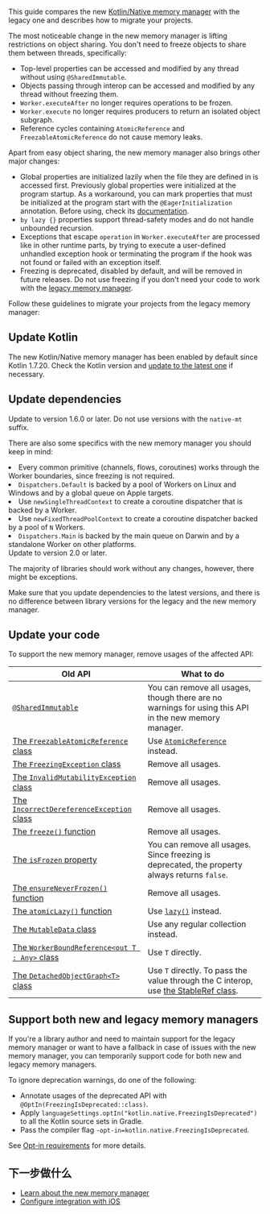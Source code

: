 [//]: # (title: 迁移到新版内存管理器)

This guide compares the new [Kotlin/Native memory manager](native-memory-manager.md) with the legacy one and
describes how to migrate your projects.

The most noticeable change in the new memory manager is lifting restrictions on object sharing. You don't
need to freeze objects to share them between threads, specifically:

* Top-level properties can be accessed and modified by any thread without using `@SharedImmutable`.
* Objects passing through interop can be accessed and modified by any thread without freezing them.
* `Worker.executeAfter` no longer requires operations to be frozen.
* `Worker.execute` no longer requires producers to return an isolated object subgraph.
* Reference cycles containing `AtomicReference` and `FreezableAtomicReference` do not cause memory leaks.

Apart from easy object sharing, the new memory manager also brings other major changes:

* Global properties are initialized lazily when the file they are defined in is accessed first. Previously global
  properties were initialized at the program startup. As a workaround, you can mark
  properties that must be initialized at the program start with the `@EagerInitialization` annotation. Before using, check
  its [documentation](https://kotlinlang.org/api/latest/jvm/stdlib/kotlin.native/-eager-initialization/).
* `by lazy {}` properties support thread-safety modes and do not handle unbounded recursion.
* Exceptions that escape `operation` in `Worker.executeAfter` are processed like in other runtime parts, by trying to
  execute a user-defined unhandled exception hook or terminating the program if the hook was not found or failed with
  an exception itself.
* Freezing is deprecated, disabled by default, and will be removed in future releases.
  Do not use freezing if you don't need your code to work with the [legacy memory manager](#support-both-new-and-legacy-memory-managers).

Follow these guidelines to migrate your projects from the legacy memory manager:

## Update Kotlin

The new Kotlin/Native memory manager has been enabled by default since Kotlin 1.7.20. Check the Kotlin version and [update
to the latest one](releases.md#更新到新版本) if necessary.

## Update dependencies

<deflist style="medium">
    <def title="kotlinx.coroutines">
        <p>Update to version 1.6.0 or later. Do not use versions with the <code>native-mt</code> suffix.</p>
        <p>There are also some specifics with the new memory manager you should keep in mind:</p>
        <list>
            <li>Every common primitive (channels, flows, coroutines) works through the Worker boundaries, since freezing is not required.</li>
            <li><code>Dispatchers.Default</code> is backed by a pool of Workers on Linux and Windows and by a global queue on Apple targets.</li>
            <li>Use <code>newSingleThreadContext</code> to create a coroutine dispatcher that is backed by a Worker.</li>
            <li>Use <code>newFixedThreadPoolContext</code> to create a coroutine dispatcher backed by a pool of <code>N</code> Workers.</li>
            <li><code>Dispatchers.Main</code> is backed by the main queue on Darwin and by a standalone Worker on other platforms.</li>
        </list>
    </def>
    <def title="Ktor">
        Update to version 2.0 or later.
    </def>
    <def title="Other dependencies">
        <p>The majority of libraries should work without any changes, however, there might be exceptions.</p>
        <p>Make sure that you update dependencies to the latest versions, and there is no difference between library versions for the legacy and the new memory manager.</p>
    </def>
</deflist>

## Update your code

To support the new memory manager, remove usages of the affected API:

| Old API                                                                                                                                         | What to do                                                                                                                                                        |
|-------------------------------------------------------------------------------------------------------------------------------------------------|-------------------------------------------------------------------------------------------------------------------------------------------------------------------|
| [`@SharedImmutable`](https://kotlinlang.org/api/latest/jvm/stdlib/kotlin.native.concurrent/-shared-immutable/)                                  | You can remove all usages, though there are no warnings for using this API in the new memory manager.                                                             |
| [The `FreezableAtomicReference` class](https://kotlinlang.org/api/latest/jvm/stdlib/kotlin.native.concurrent/-freezable-atomic-reference/)      | Use [`AtomicReference`](https://kotlinlang.org/api/latest/jvm/stdlib/kotlin.native.concurrent/-atomic-reference/) instead.                                        |
| [The `FreezingException` class](https://kotlinlang.org/api/latest/jvm/stdlib/kotlin.native.concurrent/-freezing-exception/)                     | Remove all usages.                                                                                                                                                |                                                                                                      |
| [The `InvalidMutabilityException` class](https://kotlinlang.org/api/latest/jvm/stdlib/kotlin.native.concurrent/-invalid-mutability-exception/)  | Remove all usages.                                                                                                                                                |
| [The `IncorrectDereferenceException` class](https://kotlinlang.org/api/latest/jvm/stdlib/kotlin.native/-incorrect-dereference-exception/)       | Remove all usages.                                                                                                                                                |
| [The `freeze()` function](https://kotlinlang.org/api/latest/jvm/stdlib/kotlin.native.concurrent/freeze.html)                                    | Remove all usages.                                                                                                                                                |
| [The `isFrozen` property](https://kotlinlang.org/api/latest/jvm/stdlib/kotlin.native.concurrent/is-frozen.html)                                 | You can remove all usages. Since freezing is deprecated, the property always returns `false`.                                                                     |                                                                                                                  
| [The `ensureNeverFrozen()` function](https://kotlinlang.org/api/latest/jvm/stdlib/kotlin.native.concurrent/ensure-never-frozen.html)            | Remove all usages.                                                                                                                                                |
| [The `atomicLazy()` function](https://kotlinlang.org/api/latest/jvm/stdlib/kotlin.native.concurrent/atomic-lazy.html)                           | Use [`lazy()`](https://kotlinlang.org/api/latest/jvm/stdlib/kotlin/lazy.html) instead.                                                                            |
| [The `MutableData` class](https://kotlinlang.org/api/latest/jvm/stdlib/kotlin.native.concurrent/-mutable-data/)                                 | Use any regular collection instead.                                                                                                                               |
| [The `WorkerBoundReference<out T : Any>` class](https://kotlinlang.org/api/latest/jvm/stdlib/kotlin.native.concurrent/-worker-bound-reference/) | Use `T` directly.                                                                                                                                                 |
| [The `DetachedObjectGraph<T>` class](https://kotlinlang.org/api/latest/jvm/stdlib/kotlin.native.concurrent/-detached-object-graph/)             | Use `T` directly. To pass the value through the C interop, use [the StableRef class](https://kotlinlang.org/api/latest/jvm/stdlib/kotlinx.cinterop/-stable-ref/). |

## Support both new and legacy memory managers

If you're a library author and need to maintain support for the legacy memory manager or want to have a fallback in case of
issues with the new memory manager, you can temporarily support code for both new and legacy memory managers.

To ignore deprecation warnings, do one of the following:

* Annotate usages of the deprecated API with `@OptIn(FreezingIsDeprecated::class)`.
* Apply `languageSettings.optIn("kotlin.native.FreezingIsDeprecated")` to all the Kotlin source sets in Gradle.
* Pass the compiler flag `-opt-in=kotlin.native.FreezingIsDeprecated`.

See [Opt-in requirements](opt-in-requirements.md) for more details.

## 下一步做什么

* [Learn about the new memory manager](native-memory-manager.md)
* [Configure integration with iOS](native-ios-integration.md)